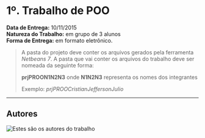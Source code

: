 1º. Trabalho de POO
===================



**Data de Entrega:** 10/11/2015  
**Natureza do Trabalho:** em grupo de 3 alunos  
**Forma de Entrega:** em formato eletrônico.  

> A pasta do projeto deve conter os arquivos gerados pela ferramenta *Netbeans 7*.
> A pasta que vai conter os arquivos do trabalho deve ser nomeada da seguinte forma:
> 
> **prjPROON1N2N3**
> onde **N1N2N3** representa os nomes dos integrantes
>
>Exemplo: *prjPROOCristianJeffersonJulio*

----------


Autores
-------------

![Estes são os autores do trabalho](http://i.imgur.com/OKg9LT4.png)
